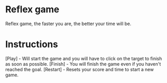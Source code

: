 # Reflex game

Reflex game, the faster you are, the better your time will be.

# Instructions

[Play] - Will start the game and you will have to click on the target to finish as soon as possible.
[Finish] - You will finish the game even if you haven't reached the goal.
[Restart] - Resets your score and time to start a new game.
